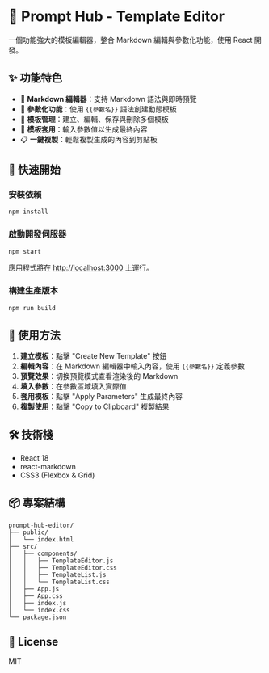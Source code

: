 # 🎯 Prompt Hub - Template Editor

一個功能強大的模板編輯器，整合 Markdown 編輯與參數化功能，使用 React 開發。

## ✨ 功能特色

- 📝 **Markdown 編輯器**：支持 Markdown 語法與即時預覽
- 🔧 **參數化功能**：使用 `{{參數名}}` 語法創建動態模板
- 💾 **模板管理**：建立、編輯、保存與刪除多個模板
- 🎨 **模板套用**：輸入參數值以生成最終內容
- 📋 **一鍵複製**：輕鬆複製生成的內容到剪貼板

## 🚀 快速開始

### 安裝依賴

```bash
npm install
```

### 啟動開發伺服器

```bash
npm start
```

應用程式將在 [http://localhost:3000](http://localhost:3000) 上運行。

### 構建生產版本

```bash
npm run build
```

## 📖 使用方法

1. **建立模板**：點擊 "Create New Template" 按鈕
2. **編輯內容**：在 Markdown 編輯器中輸入內容，使用 `{{參數名}}` 定義參數
3. **預覽效果**：切換預覽模式查看渲染後的 Markdown
4. **填入參數**：在參數區域填入實際值
5. **套用模板**：點擊 "Apply Parameters" 生成最終內容
6. **複製使用**：點擊 "Copy to Clipboard" 複製結果

## 🛠️ 技術棧

- React 18
- react-markdown
- CSS3 (Flexbox & Grid)

## 📦 專案結構

```
prompt-hub-editor/
├── public/
│   └── index.html
├── src/
│   ├── components/
│   │   ├── TemplateEditor.js
│   │   ├── TemplateEditor.css
│   │   ├── TemplateList.js
│   │   └── TemplateList.css
│   ├── App.js
│   ├── App.css
│   ├── index.js
│   └── index.css
└── package.json
```

## 📄 License

MIT
